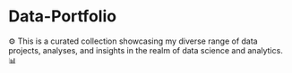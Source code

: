 # Data-Portfolio
⚙️ This is a curated collection showcasing my diverse range of data projects, analyses, and insights in the realm of data science and analytics. 📊
